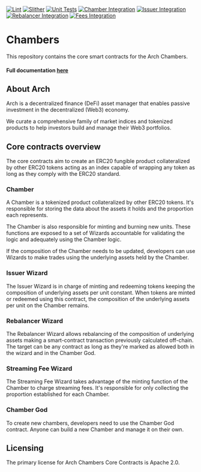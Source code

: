 [![Lint](https://github.com/arch-protocol/chambers/actions/workflows/CI.yml/badge.svg)](https://github.com/arch-protocol/chambers/actions/workflows/CI.yml)
[![Slither](https://github.com/arch-protocol/chambers/actions/workflows/slither.yml/badge.svg)](https://github.com/arch-protocol/chambers/actions/workflows/slither.yml)
[![Unit Tests](https://github.com/arch-protocol/chambers/actions/workflows/tests-unit.yml/badge.svg)](https://github.com/arch-protocol/chambers/actions/workflows/tests-unit.yml)
[![Chamber Integration](https://github.com/arch-protocol/chambers/actions/workflows/tests-int-arch-chamber.yml/badge.svg)](https://github.com/arch-protocol/chambers/actions/workflows/tests-int-arch-chamber.yml)
[![Issuer Integration](https://github.com/arch-protocol/chambers/actions/workflows/tests-int-issuer-wizard.yml/badge.svg)](https://github.com/arch-protocol/chambers/actions/workflows/tests-int-issuer-wizard.yml)
[![Rebalancer Integration](https://github.com/arch-protocol/chambers/actions/workflows/tests-int-rebalance-wizard.yml/badge.svg)](https://github.com/arch-protocol/chambers/actions/workflows/tests-int-rebalance-wizard.yml)
[![Fees Integration](https://github.com/arch-protocol/chambers/actions/workflows/tests-int-streaming-fee-wizard.yml/badge.svg)](https://github.com/arch-protocol/chambers/actions/workflows/tests-int-streaming-fee-wizard.yml)

# Chambers 

This repository contains the core smart contracts for the Arch Chambers.

#### Full documentation [here](https://docs.arch.finance/chambers/)

## About Arch

Arch is a decentralized finance (DeFi) asset manager that enables passive investment in the decentralized (Web3) economy.

We curate a comprehensive family of market indices and tokenized products to help investors build and manage their Web3 portfolios. 

## Core contracts overview

The core contracts aim to create an ERC20 fungible product collateralized by other ERC20 tokens acting as an index capable of wrapping any token as long as they comply with the ERC20 standard.

### Chamber

A Chamber is a tokenized product collateralized by other ERC20 tokens. It's responsible for storing the data about the assets it holds and the proportion each represents.

The Chamber is also responsible for minting and burning new units. These functions are exposed to a set of Wizards accountable for validating the logic and adequately using the Chamber logic.

If the composition of the Chamber needs to be updated, developers can use Wizards to make trades using the underlying assets held by the Chamber.

### Issuer Wizard 

The Issuer Wizard is in charge of minting and redeeming tokens keeping the composition of underlying assets per unit constant. When tokens are minted or redeemed using this contract, the composition of the underlying assets per unit on the Chamber remains.

### Rebalancer Wizard

The Rebalancer Wizard allows rebalancing of the composition of underlying assets making a smart-contract transaction previously calculated off-chain. The target can be any contract as long as they're marked as allowed both in the wizard and in the Chamber God.

### Streaming Fee Wizard

The Streaming Fee Wizard takes advantage of the minting function of the Chamber to charge streaming fees. It's responsible for only collecting the proportion established for each Chamber.

### Chamber God

To create new chambers, developers need to use the Chamber God contract. Anyone can build a new Chamber and manage it on their own.

## Licensing

The primary license for Arch Chambers Core Contracts is Apache 2.0.


